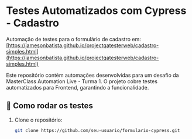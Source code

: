 # Testes Automatizados com Cypress - Cadastro

Automação de testes para o formulário de cadastro em:
[https://jamesonbatista.github.io/projectqatesterweb/cadastro-simples.html](https://jamesonbatista.github.io/projectqatesterweb/cadastro-simples.html)

Este repositório contém automações desenvolvidas para um desafio da MasterClass Automation Live - Turma 1. O projeto cobre testes automatizados para Frontend, garantindo a funcionalidade.

## 🧪 Como rodar os testes

1. Clone o repositório:
   ```bash
   git clone https://github.com/seu-usuario/formulario-cypress.git
